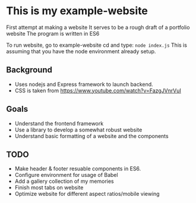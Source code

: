 # This is my example-website
First attempt at making a website
It serves to be a rough draft of a portfolio website
The program is written in ES6

To run website, go to example-website cd and type:
```node index.js```
This is assuming that you have the node environment already setup.

## Background
- Uses nodejs and Express framework to launch backend.
- CSS is taken from https://www.youtube.com/watch?v=FazgJVnrVuI

## Goals
- Understand the frontend framework
- Use a library to develop a somewhat robust website
- Understand basic formatting of a website and the components

## TODO
- Make header & footer resuable components in ES6.
- Configure environment for usage of Babel
- Add a gallery collection of my memories
- Finish most tabs on website
- Optimize website for different aspect ratios/mobile viewing